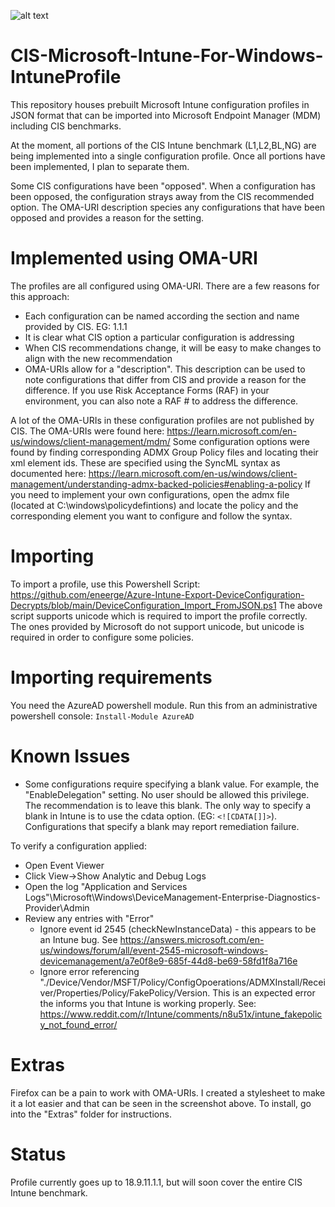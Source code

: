 ![alt text](https://github.com/eneerge/CIS-Microsoft-Intune-For-Windows-IntuneProfile/raw/main/screenshots/intune.png?raw=true)

# CIS-Microsoft-Intune-For-Windows-IntuneProfile
This repository houses prebuilt Microsoft Intune configuration profiles in JSON format that can be imported into Microsoft Endpoint Manager (MDM) including CIS benchmarks.

At the moment, all portions of the CIS Intune benchmark (L1,L2,BL,NG) are being implemented into a single configuration profile. Once all portions have been implemented, I plan to separate them.

Some CIS configurations have been "opposed". When a configuration has been opposed, the configuration strays away from the CIS recommended option. The OMA-URI description species any configurations that have been opposed and provides a reason for the setting.

# Implemented using OMA-URI
The profiles are all configured using OMA-URI. There are a few reasons for this approach:
- Each configuration can be named according the section and name provided by CIS. EG: 1.1.1 <Name>
- It is clear what CIS option a particular configuration is addressing
- When CIS recommendations change, it will be easy to make changes to align with the new recommendation
- OMA-URIs allow for a "description". This description can be used to note configurations that differ from CIS and provide a reason for the difference. If you use Risk Acceptance Forms (RAF) in your environment, you can also note a RAF # to address the difference.
 

A lot of the OMA-URIs in these configuration profiles are not published by CIS. The OMA-URIs were found here: https://learn.microsoft.com/en-us/windows/client-management/mdm/
Some configuration options were found by finding corresponding ADMX Group Policy files and locating their xml element ids. These are specified using the SyncML <data id=""> syntax as documented here: https://learn.microsoft.com/en-us/windows/client-management/understanding-admx-backed-policies#enabling-a-policy
If you need to implement your own configurations, open the admx file (located at C:\windows\policydefintions) and locate the policy and the corresponding element you want to configure and follow the <enabled/><data id="config_id" values="value_you_want"/> syntax.

# Importing
To import a profile, use this Powershell Script: https://github.com/eneerge/Azure-Intune-Export-DeviceConfiguration-Decrypts/blob/main/DeviceConfiguration_Import_FromJSON.ps1
The above script supports unicode which is required to import the profile correctly. The ones provided by Microsoft do not support unicode, but unicode is required in order to configure some policies.

# Importing requirements
You need the AzureAD powershell module. Run this from an administrative powershell console:
`Install-Module AzureAD`

# Known Issues
- Some configurations require specifying a blank value. For example, the "EnableDelegation" setting. No user should be allowed this privilege. The recommendation is to leave this blank. The only way to specify a blank in Intune is to use the cdata option. (EG: `<![CDATA[]]>`). Configurations that specify a blank may report remediation failure.

To verify a configuration applied:
- Open Event Viewer
- Click View->Show Analytic and Debug Logs
- Open the log "Application and Services Logs"\Microsoft\Windows\DeviceManagement-Enterprise-Diagnostics-Provider\Admin
- Review any entries with "Error"
  - Ignore event id 2545 (checkNewInstanceData) - this appears to be an Intune bug. See https://answers.microsoft.com/en-us/windows/forum/all/event-2545-microsoft-windows-devicemanagement/a7e0f8e9-685f-44d8-be69-58fd1f8a716e
  - Ignore error referencing "./Device/Vendor/MSFT/Policy/ConfigOpoerations/ADMXInstall/Receiver/Properties/Policy/FakePolicy/Version. This is an expected error the informs you that Intune is working properly. See: https://www.reddit.com/r/Intune/comments/n8u51x/intune_fakepolicy_not_found_error/

# Extras
Firefox can be a pain to work with OMA-URIs. I created a stylesheet to make it a lot easier and that can be seen in the screenshot above. To install, go into the "Extras" folder for instructions.

# Status
Profile currently goes up to 18.9.11.1.1, but will soon cover the entire CIS Intune benchmark.
